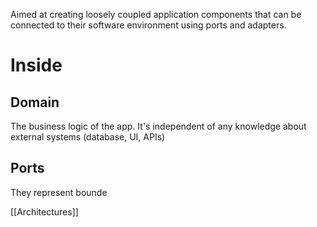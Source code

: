 Aimed at creating loosely coupled application components that can be connected to their software environment using ports and adapters.

# Inside 
## Domain
The business logic of the app. It's independent of any knowledge about external systems (database, UI, APIs)
## Ports
They represent bounde

[[Architectures]]